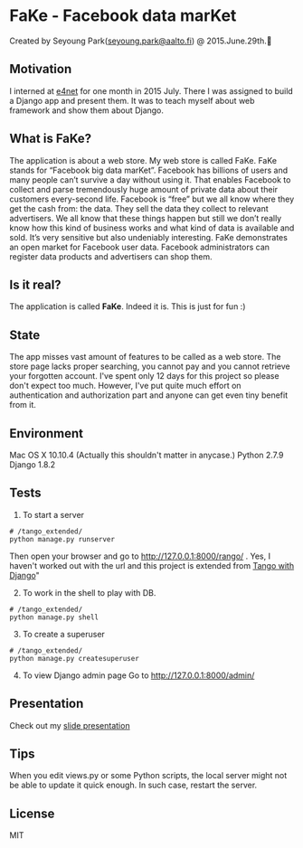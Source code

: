 # FaKe - Facebook data marKet
Created by Seyoung Park(seyoung.park@aalto.fi) @ 2015.June.29th.:tada:


## Motivation
I interned at [e4net](http://www.e4net.net/) for one month in 2015 July. There I was assigned to build a Django app and present them. It was to teach myself about web framework and show them about Django.


## What is FaKe?
The application is about a web store. My web store is called FaKe. FaKe stands for “Facebook big data marKet”. Facebook has billions of users and many people can’t survive a day without using it. That enables Facebook to collect and parse tremendously huge amount of private data about their customers every-second life. Facebook is “free” but we all know where they get the cash from: the data. They sell the data they collect to relevant advertisers. We all know that these things happen but still we don’t really know how this kind of business works and what kind of data is available and sold. It’s very sensitive but also undeniably interesting. FaKe demonstrates an open market for Facebook user data. Facebook administrators can register data products and advertisers can shop them.


## Is it real?
The application is called **FaKe**. Indeed it is. This is just for fun :)

## State
The app misses vast amount of features to be called as a web store. The store page lacks proper searching, you cannot pay and you cannot retrieve your forgotten account. I've spent only 12 days for this project so please don't expect too much. However, I've put quite much effort on authentication and authorization part and anyone can get even tiny benefit from it.

## Environment
Mac OS X 10.10.4 (Actually this shouldn't matter in anycase.)
Python 2.7.9
Django 1.8.2

## Tests
1. To start a server
```
# /tango_extended/
python manage.py runserver
```
Then open your browser and go to http://127.0.0.1:8000/rango/ .
Yes, I haven't worked out with the url and this
project is extended from [Tango with Django](http://www.tangowithdjango.com/)"

2. To work in the shell to play with DB.
```
# /tango_extended/
python manage.py shell
```

3. To create a superuser
```
# /tango_extended/
python manage.py createsuperuser
```

4. To view Django admin page
Go to http://127.0.0.1:8000/admin/

## Presentation
Check out my [slide presentation](https://drive.google.com/open?id=13GfhisjNddkNsGmjFB-jID53FthjIqkK-8-RFHDJVf4)

## Tips
When you edit views.py or some Python scripts, the local server might not be able to update it quick enough. In such case, restart the server.

## License
MIT
